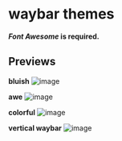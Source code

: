 # waybar themes
**_Font Awesome_ is required.**

## Previews
**bluish**
![image](https://user-images.githubusercontent.com/92317276/208711637-3648b5ba-b6a1-476f-8f5a-6d145120aa79.png)


**awe**
![image](https://user-images.githubusercontent.com/92317276/208711128-f14afe33-d15a-4ef9-b3c5-bfdc5e7c13df.png)


**colorful**
![image](https://user-images.githubusercontent.com/92317276/208712733-06bbdea9-2420-4141-854e-f16475c69639.png)


**vertical waybar**
![image](https://user-images.githubusercontent.com/92317276/208713080-7392f8fa-64d7-4665-9454-b56d96c2c60b.png)
